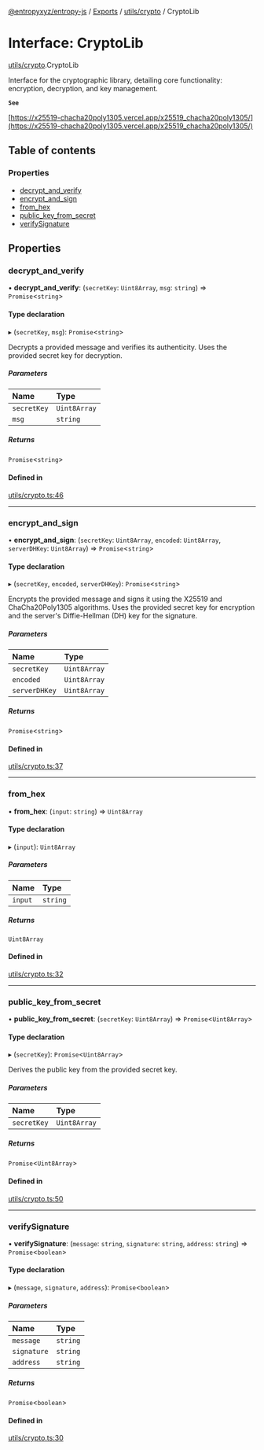 [@entropyxyz/entropy-js](../README.md) / [Exports](../modules.md) / [utils/crypto](../modules/utils_crypto.md) / CryptoLib

# Interface: CryptoLib

[utils/crypto](../modules/utils_crypto.md).CryptoLib

Interface for the cryptographic library, detailing core functionality: encryption, decryption, and key management.

**`See`**

[https://x25519-chacha20poly1305.vercel.app/x25519_chacha20poly1305/](https://x25519-chacha20poly1305.vercel.app/x25519_chacha20poly1305/)

## Table of contents

### Properties

- [decrypt\_and\_verify](utils_crypto.CryptoLib.md#decrypt_and_verify)
- [encrypt\_and\_sign](utils_crypto.CryptoLib.md#encrypt_and_sign)
- [from\_hex](utils_crypto.CryptoLib.md#from_hex)
- [public\_key\_from\_secret](utils_crypto.CryptoLib.md#public_key_from_secret)
- [verifySignature](utils_crypto.CryptoLib.md#verifysignature)

## Properties

### decrypt\_and\_verify

• **decrypt\_and\_verify**: (`secretKey`: `Uint8Array`, `msg`: `string`) => `Promise`\<`string`\>

#### Type declaration

▸ (`secretKey`, `msg`): `Promise`\<`string`\>

Decrypts a provided message and verifies its authenticity.
Uses the provided secret key for decryption.

##### Parameters

| Name | Type |
| :------ | :------ |
| `secretKey` | `Uint8Array` |
| `msg` | `string` |

##### Returns

`Promise`\<`string`\>

#### Defined in

[utils/crypto.ts:46](https://github.com/entropyxyz/entropy-js/blob/368842b/src/utils/crypto.ts#L46)

___

### encrypt\_and\_sign

• **encrypt\_and\_sign**: (`secretKey`: `Uint8Array`, `encoded`: `Uint8Array`, `serverDHKey`: `Uint8Array`) => `Promise`\<`string`\>

#### Type declaration

▸ (`secretKey`, `encoded`, `serverDHKey`): `Promise`\<`string`\>

Encrypts the provided message and signs it using the X25519 and ChaCha20Poly1305 algorithms.
Uses the provided secret key for encryption and the server's Diffie-Hellman (DH) key for the signature.

##### Parameters

| Name | Type |
| :------ | :------ |
| `secretKey` | `Uint8Array` |
| `encoded` | `Uint8Array` |
| `serverDHKey` | `Uint8Array` |

##### Returns

`Promise`\<`string`\>

#### Defined in

[utils/crypto.ts:37](https://github.com/entropyxyz/entropy-js/blob/368842b/src/utils/crypto.ts#L37)

___

### from\_hex

• **from\_hex**: (`input`: `string`) => `Uint8Array`

#### Type declaration

▸ (`input`): `Uint8Array`

##### Parameters

| Name | Type |
| :------ | :------ |
| `input` | `string` |

##### Returns

`Uint8Array`

#### Defined in

[utils/crypto.ts:32](https://github.com/entropyxyz/entropy-js/blob/368842b/src/utils/crypto.ts#L32)

___

### public\_key\_from\_secret

• **public\_key\_from\_secret**: (`secretKey`: `Uint8Array`) => `Promise`\<`Uint8Array`\>

#### Type declaration

▸ (`secretKey`): `Promise`\<`Uint8Array`\>

Derives the public key from the provided secret key.

##### Parameters

| Name | Type |
| :------ | :------ |
| `secretKey` | `Uint8Array` |

##### Returns

`Promise`\<`Uint8Array`\>

#### Defined in

[utils/crypto.ts:50](https://github.com/entropyxyz/entropy-js/blob/368842b/src/utils/crypto.ts#L50)

___

### verifySignature

• **verifySignature**: (`message`: `string`, `signature`: `string`, `address`: `string`) => `Promise`\<`boolean`\>

#### Type declaration

▸ (`message`, `signature`, `address`): `Promise`\<`boolean`\>

##### Parameters

| Name | Type |
| :------ | :------ |
| `message` | `string` |
| `signature` | `string` |
| `address` | `string` |

##### Returns

`Promise`\<`boolean`\>

#### Defined in

[utils/crypto.ts:30](https://github.com/entropyxyz/entropy-js/blob/368842b/src/utils/crypto.ts#L30)
